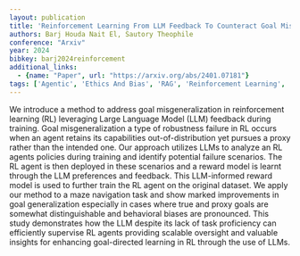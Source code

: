 ```yaml
---
layout: publication
title: 'Reinforcement Learning From LLM Feedback To Counteract Goal Misgeneralization'
authors: Barj Houda Nait El, Sautory Theophile
conference: "Arxiv"
year: 2024
bibkey: barj2024reinforcement
additional_links:
  - {name: "Paper", url: "https://arxiv.org/abs/2401.07181"}
tags: ['Agentic', 'Ethics And Bias', 'RAG', 'Reinforcement Learning', 'Security', 'Training Techniques']
---
```

We introduce a method to address goal misgeneralization in reinforcement learning (RL) leveraging Large Language Model (LLM) feedback during training. Goal misgeneralization a type of robustness failure in RL occurs when an agent retains its capabilities out-of-distribution yet pursues a proxy rather than the intended one. Our approach utilizes LLMs to analyze an RL agents policies during training and identify potential failure scenarios. The RL agent is then deployed in these scenarios and a reward model is learnt through the LLM preferences and feedback. This LLM-informed reward model is used to further train the RL agent on the original dataset. We apply our method to a maze navigation task and show marked improvements in goal generalization especially in cases where true and proxy goals are somewhat distinguishable and behavioral biases are pronounced. This study demonstrates how the LLM despite its lack of task proficiency can efficiently supervise RL agents providing scalable oversight and valuable insights for enhancing goal-directed learning in RL through the use of LLMs.
